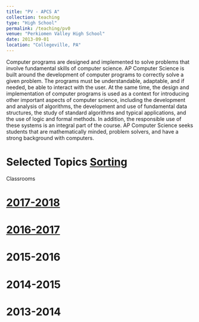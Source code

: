 ```yaml
---
title: "PV - APCS A"
collection: teaching
type: "High School"
permalink: /teaching/pv0
venue: "Perkiomen Valley High School"
date: 2013-09-01
location: "Collegeville, PA"
---
```


Computer programs are designed and implemented to solve problems that involve fundamental skills of computer science.
AP Computer Science is built around the development of computer programs to correctly solve a given problem. The programs must
be understandable, adaptable, and if needed, be able to interact with the user. At the same time, the design and implementation of computer programs is used as a context for introducing other important aspects of computer science, including the development and analysis of algorithms, the development and use of fundamental data structures, the study of standard algorithms and typical applications, and the use of logic and formal methods. In addition, the responsible use of these systems is an integral part of the course. AP Computer Science seeks students that are mathematically minded, problem solvers, and have a strong background with computers.

Selected Topics
<a href="http://www.pv.dpenne.com/sorting/">Sorting</a>
======


Classrooms

<a href="https://classroom.google.com/c/NTA2NzcxNzIxMlpa">2017-2018</a>
======

<a href="https://classroom.google.com/c/MjI4NDA4NTE3OFpa">2016-2017</a>
======

2015-2016
======

2014-2015
======

2013-2014
======
